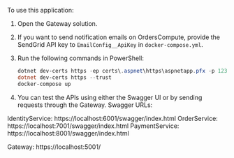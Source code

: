 To use this application:

1. Open the Gateway solution.

2. If you want to send notification emails on OrdersCompute, provide the SendGrid API key to `EmailConfig__ApiKey` in `docker-compose.yml`.

3. Run the following commands in PowerShell:
   ```powershell
   dotnet dev-certs https -ep certs\.aspnet\https\aspnetapp.pfx -p 123
   dotnet dev-certs https --trust
   docker-compose up

5. You can test the APIs using either the Swagger UI or by sending requests through the Gateway. Swagger URLs:

IdentityService: https://localhost:6001/swagger/index.html
OrderService: https://localhost:7001/swagger/index.html
PaymentService: https://localhost:8001/swagger/index.html

Gateway: https://localhost:5001/
